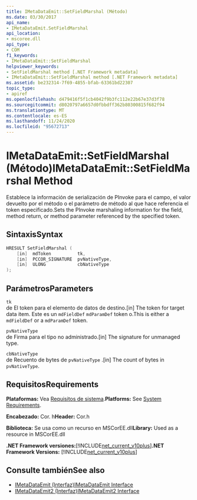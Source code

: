```yaml
---
title: IMetaDataEmit::SetFieldMarshal (Método)
ms.date: 03/30/2017
api_name:
- IMetaDataEmit.SetFieldMarshal
api_location:
- mscoree.dll
api_type:
- COM
f1_keywords:
- IMetaDataEmit::SetFieldMarshal
helpviewer_keywords:
- SetFieldMarshal method [.NET Framework metadata]
- IMetaDataEmit::SetFieldMarshal method [.NET Framework metadata]
ms.assetid: be232314-7f69-4855-bfab-63361bd22307
topic_type:
- apiref
ms.openlocfilehash: d479416f5f1cb4042f9b3fc112e22b67e37d3f78
ms.sourcegitcommit: d8020797a6657d0fbbdff362b80300815f682f94
ms.translationtype: MT
ms.contentlocale: es-ES
ms.lasthandoff: 11/24/2020
ms.locfileid: "95672713"
---
```

# <a name="imetadataemitsetfieldmarshal-method"></a><span data-ttu-id="5d880-102">IMetaDataEmit::SetFieldMarshal (Método)</span><span class="sxs-lookup"><span data-stu-id="5d880-102">IMetaDataEmit::SetFieldMarshal Method</span></span>

<span data-ttu-id="5d880-103">Establece la información de serialización de PInvoke para el campo, el valor devuelto por el método o el parámetro de método al que hace referencia el token especificado.</span><span class="sxs-lookup"><span data-stu-id="5d880-103">Sets the PInvoke marshaling information for the field, method return, or method parameter referenced by the specified token.</span></span>  
  
## <a name="syntax"></a><span data-ttu-id="5d880-104">Sintaxis</span><span class="sxs-lookup"><span data-stu-id="5d880-104">Syntax</span></span>  
  
```cpp  
HRESULT SetFieldMarshal (  
    [in]  mdToken          tk,
    [in]  PCCOR_SIGNATURE  pvNativeType,
    [in]  ULONG            cbNativeType
);  
```  
  
## <a name="parameters"></a><span data-ttu-id="5d880-105">Parámetros</span><span class="sxs-lookup"><span data-stu-id="5d880-105">Parameters</span></span>  

 `tk`  
 <span data-ttu-id="5d880-106">de El token para el elemento de datos de destino.</span><span class="sxs-lookup"><span data-stu-id="5d880-106">[in] The token for target data item.</span></span> <span data-ttu-id="5d880-107">Este es un `mdFieldDef` `mdParamDef` token o.</span><span class="sxs-lookup"><span data-stu-id="5d880-107">This is either a `mdFieldDef` or a `mdParamDef` token.</span></span>  
  
 `pvNativeType`  
 <span data-ttu-id="5d880-108">de Firma para el tipo no administrado.</span><span class="sxs-lookup"><span data-stu-id="5d880-108">[in] The signature for unmanaged type.</span></span>  
  
 `cbNativeType`  
 <span data-ttu-id="5d880-109">de Recuento de bytes de `pvNativeType` .</span><span class="sxs-lookup"><span data-stu-id="5d880-109">[in] The count of bytes in `pvNativeType`.</span></span>  
  
## <a name="requirements"></a><span data-ttu-id="5d880-110">Requisitos</span><span class="sxs-lookup"><span data-stu-id="5d880-110">Requirements</span></span>  

 <span data-ttu-id="5d880-111">**Plataformas:** Vea [Requisitos de sistema](../../get-started/system-requirements.md).</span><span class="sxs-lookup"><span data-stu-id="5d880-111">**Platforms:** See [System Requirements](../../get-started/system-requirements.md).</span></span>  
  
 <span data-ttu-id="5d880-112">**Encabezado:** Cor. h</span><span class="sxs-lookup"><span data-stu-id="5d880-112">**Header:** Cor.h</span></span>  
  
 <span data-ttu-id="5d880-113">**Biblioteca:** Se usa como un recurso en MSCorEE.dll</span><span class="sxs-lookup"><span data-stu-id="5d880-113">**Library:** Used as a resource in MSCorEE.dll</span></span>  
  
 <span data-ttu-id="5d880-114">**.NET Framework versiones:**[!INCLUDE[net_current_v10plus](../../../../includes/net-current-v10plus-md.md)]</span><span class="sxs-lookup"><span data-stu-id="5d880-114">**.NET Framework Versions:** [!INCLUDE[net_current_v10plus](../../../../includes/net-current-v10plus-md.md)]</span></span>  
  
## <a name="see-also"></a><span data-ttu-id="5d880-115">Consulte también</span><span class="sxs-lookup"><span data-stu-id="5d880-115">See also</span></span>

- [<span data-ttu-id="5d880-116">IMetaDataEmit (Interfaz)</span><span class="sxs-lookup"><span data-stu-id="5d880-116">IMetaDataEmit Interface</span></span>](imetadataemit-interface.md)
- [<span data-ttu-id="5d880-117">IMetaDataEmit2 (Interfaz)</span><span class="sxs-lookup"><span data-stu-id="5d880-117">IMetaDataEmit2 Interface</span></span>](imetadataemit2-interface.md)
